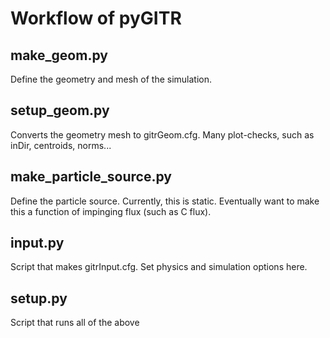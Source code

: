 # Workflow of pyGITR

## make_geom.py
Define the geometry and mesh of the simulation.

## setup_geom.py
Converts the geometry mesh to gitrGeom.cfg. Many plot-checks, such as inDir, centroids, norms...

## make_particle_source.py
Define the particle source. Currently, this is static. Eventually want to make this a function of impinging flux (such as C flux).

## input.py
Script that makes gitrInput.cfg. Set physics and simulation options here.

## setup.py
Script that runs all of the above

